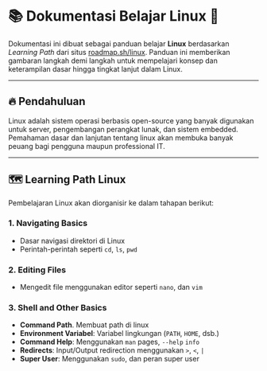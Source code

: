 # 📚 Dokumentasi Belajar Linux 🚀

Dokumentasi ini dibuat sebagai panduan belajar **Linux** berdasarkan  *Learning Path* dari situs [roadmap.sh/linux](https://roadmap.sh/linux). Panduan ini memberikan gambaran langkah demi langkah untuk mempelajari konsep dan keterampilan dasar hingga tingkat lanjut dalam Linux.

---

## 🔥 **Pendahuluan**
Linux adalah sistem operasi berbasis open-source yang banyak digunakan untuk server, pengembangan perangkat lunak, dan sistem embedded. Pemahaman dasar dan lanjutan tentang linux akan membuka banyak peuang bagi pengguna maupun professional IT.

---

## 🗺️ **Learning Path Linux**  
Pembelajaran Linux akan diorganisir ke dalam tahapan berikut:

### 1. **Navigating Basics**
   - Dasar navigasi direktori di Linux
   - Perintah-perintah seperti `cd`, `ls`, `pwd`

### 2. **Editing Files**
   - Mengedit file menggunakan editor seperti `nano`, dan `vim`

### 3. **Shell and Other Basics**
   - **Command Path**. Membuat path di linux
   - **Environment Variabel**: Variabel lingkungan (`PATH`, `HOME`, dsb.)
   - **Command Help**: Menggunakan `man` pages, `--help` `info`
   - **Redirects**: Input/Output redirection menggunakan `>`, `<`, `|`
   - **Super User**: Menggunakan `sudo`, dan peran super user
